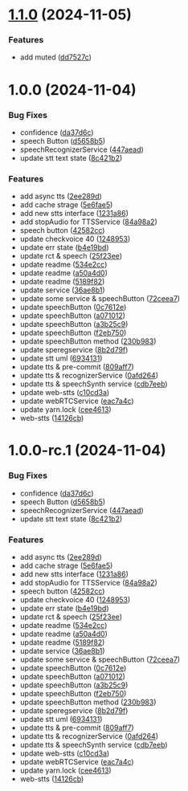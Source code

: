 # [1.1.0](https://github.com/yanyunchangfeng/web-stts/compare/v1.0.0...v1.1.0) (2024-11-05)

### Features

- add muted ([dd7527c](https://github.com/yanyunchangfeng/web-stts/commit/dd7527c2d7c2eb372bf526dcfcfdb6bc07c7ee6a))

# 1.0.0 (2024-11-04)

### Bug Fixes

- confidence ([da37d6c](https://github.com/yanyunchangfeng/web-stts/commit/da37d6c83c4935771c8c4ecb6ffb00d6da147930))
- speech Button ([d5658b5](https://github.com/yanyunchangfeng/web-stts/commit/d5658b5be837709fb3918a4e3805d47bfbb059df))
- speechRecognizerService ([447aead](https://github.com/yanyunchangfeng/web-stts/commit/447aead0c5054b9668ecf53788b88c619a50893a))
- update stt text state ([8c421b2](https://github.com/yanyunchangfeng/web-stts/commit/8c421b2b917373b3444849aefa139ddebfcd72b5))

### Features

- add async tts ([2ee289d](https://github.com/yanyunchangfeng/web-stts/commit/2ee289d2ff64eba4889f5192c01222b5ac79e0e6))
- add cache strage ([5e6fae5](https://github.com/yanyunchangfeng/web-stts/commit/5e6fae52d39b4f76f50a6d6b7dc4cc8ee5ad86f1))
- add new stts interface ([1231a86](https://github.com/yanyunchangfeng/web-stts/commit/1231a86e762f74b3328355d51ec677e1a22df3b5))
- add stopAudio for TTSService ([84a98a2](https://github.com/yanyunchangfeng/web-stts/commit/84a98a28242b4d1260c121c28dd56b9a0ba4e9c7))
- speech button ([42582cc](https://github.com/yanyunchangfeng/web-stts/commit/42582cc5085cf4414cf3fc79a074526182c5a439))
- update checkvoice 40 ([1248953](https://github.com/yanyunchangfeng/web-stts/commit/124895389fb14e15bdf20465e2786806c97b2ccd))
- update err state ([b4e19bd](https://github.com/yanyunchangfeng/web-stts/commit/b4e19bd7af3de747f1b0c6fc559ccde7da1158c5))
- update rct & speech ([25f23ee](https://github.com/yanyunchangfeng/web-stts/commit/25f23eef48c48fa646a066e42be4ea63bdfaa035))
- update readme ([534e2cc](https://github.com/yanyunchangfeng/web-stts/commit/534e2ccf0361f0d1923dd00da5b5f8ac0bc4188c))
- update readme ([a50a4d0](https://github.com/yanyunchangfeng/web-stts/commit/a50a4d03f83672a5e097ab6c711e0a6259e14f58))
- update readme ([5189f82](https://github.com/yanyunchangfeng/web-stts/commit/5189f82d20d4012f34fd4fe918c8598bf4543903))
- update service ([36ae8b1](https://github.com/yanyunchangfeng/web-stts/commit/36ae8b15ef270cb5d7af042a96b41dc21e59e835))
- update some service & speechButton ([72ceea7](https://github.com/yanyunchangfeng/web-stts/commit/72ceea7430919d3cfbcb8bb8dbd2ed95a5efaa5b))
- update speechButton ([0c7612e](https://github.com/yanyunchangfeng/web-stts/commit/0c7612e10b1981c354498f6d0328446e6409655f))
- update speechButton ([a071012](https://github.com/yanyunchangfeng/web-stts/commit/a071012877211b8b2480fa6b398923af4eca9a58))
- update speechButton ([a3b25c9](https://github.com/yanyunchangfeng/web-stts/commit/a3b25c937f4d9a951c907dadfae98c03b2464f7a))
- update speechButton ([f2eb750](https://github.com/yanyunchangfeng/web-stts/commit/f2eb750486af61ca508c9b4e7f25b90d2198e818))
- update speechButton method ([230b983](https://github.com/yanyunchangfeng/web-stts/commit/230b983200004966bbd64c4d4bb456920505a918))
- update speregservice ([8b2d79f](https://github.com/yanyunchangfeng/web-stts/commit/8b2d79fc322ce93c2bd35bef2879650f325dfcca))
- update stt uml ([6934131](https://github.com/yanyunchangfeng/web-stts/commit/69341310fc745ecab4abae65817979c0658fe46d))
- update tts & pre-commit ([809aff7](https://github.com/yanyunchangfeng/web-stts/commit/809aff772e40aa9d6483075b930480fd42241dd6))
- update tts & recognizerService ([0afd264](https://github.com/yanyunchangfeng/web-stts/commit/0afd264d494b742fc2dc5cb78771d380417c16d1))
- update tts & speechSynth service ([cdb7eeb](https://github.com/yanyunchangfeng/web-stts/commit/cdb7eebf4ce6d9d641d4f54713b1385255770cec))
- update web-stts ([c10cd3a](https://github.com/yanyunchangfeng/web-stts/commit/c10cd3a43efec106a09d2903e80c89eb0d1250b4))
- update webRTCService ([eac7a4c](https://github.com/yanyunchangfeng/web-stts/commit/eac7a4ca670e6bab9a3e0dfd2f93e11c81b1e611))
- update yarn.lock ([cee4613](https://github.com/yanyunchangfeng/web-stts/commit/cee46139af4b05044c70d277a639de2bd6046260))
- web-stts ([14126cb](https://github.com/yanyunchangfeng/web-stts/commit/14126cb653e41513934300410d39b41d5d0aec5a))

# 1.0.0-rc.1 (2024-11-04)

### Bug Fixes

- confidence ([da37d6c](https://github.com/yanyunchangfeng/web-stts/commit/da37d6c83c4935771c8c4ecb6ffb00d6da147930))
- speech Button ([d5658b5](https://github.com/yanyunchangfeng/web-stts/commit/d5658b5be837709fb3918a4e3805d47bfbb059df))
- speechRecognizerService ([447aead](https://github.com/yanyunchangfeng/web-stts/commit/447aead0c5054b9668ecf53788b88c619a50893a))
- update stt text state ([8c421b2](https://github.com/yanyunchangfeng/web-stts/commit/8c421b2b917373b3444849aefa139ddebfcd72b5))

### Features

- add async tts ([2ee289d](https://github.com/yanyunchangfeng/web-stts/commit/2ee289d2ff64eba4889f5192c01222b5ac79e0e6))
- add cache strage ([5e6fae5](https://github.com/yanyunchangfeng/web-stts/commit/5e6fae52d39b4f76f50a6d6b7dc4cc8ee5ad86f1))
- add new stts interface ([1231a86](https://github.com/yanyunchangfeng/web-stts/commit/1231a86e762f74b3328355d51ec677e1a22df3b5))
- add stopAudio for TTSService ([84a98a2](https://github.com/yanyunchangfeng/web-stts/commit/84a98a28242b4d1260c121c28dd56b9a0ba4e9c7))
- speech button ([42582cc](https://github.com/yanyunchangfeng/web-stts/commit/42582cc5085cf4414cf3fc79a074526182c5a439))
- update checkvoice 40 ([1248953](https://github.com/yanyunchangfeng/web-stts/commit/124895389fb14e15bdf20465e2786806c97b2ccd))
- update err state ([b4e19bd](https://github.com/yanyunchangfeng/web-stts/commit/b4e19bd7af3de747f1b0c6fc559ccde7da1158c5))
- update rct & speech ([25f23ee](https://github.com/yanyunchangfeng/web-stts/commit/25f23eef48c48fa646a066e42be4ea63bdfaa035))
- update readme ([534e2cc](https://github.com/yanyunchangfeng/web-stts/commit/534e2ccf0361f0d1923dd00da5b5f8ac0bc4188c))
- update readme ([a50a4d0](https://github.com/yanyunchangfeng/web-stts/commit/a50a4d03f83672a5e097ab6c711e0a6259e14f58))
- update readme ([5189f82](https://github.com/yanyunchangfeng/web-stts/commit/5189f82d20d4012f34fd4fe918c8598bf4543903))
- update service ([36ae8b1](https://github.com/yanyunchangfeng/web-stts/commit/36ae8b15ef270cb5d7af042a96b41dc21e59e835))
- update some service & speechButton ([72ceea7](https://github.com/yanyunchangfeng/web-stts/commit/72ceea7430919d3cfbcb8bb8dbd2ed95a5efaa5b))
- update speechButton ([0c7612e](https://github.com/yanyunchangfeng/web-stts/commit/0c7612e10b1981c354498f6d0328446e6409655f))
- update speechButton ([a071012](https://github.com/yanyunchangfeng/web-stts/commit/a071012877211b8b2480fa6b398923af4eca9a58))
- update speechButton ([a3b25c9](https://github.com/yanyunchangfeng/web-stts/commit/a3b25c937f4d9a951c907dadfae98c03b2464f7a))
- update speechButton ([f2eb750](https://github.com/yanyunchangfeng/web-stts/commit/f2eb750486af61ca508c9b4e7f25b90d2198e818))
- update speechButton method ([230b983](https://github.com/yanyunchangfeng/web-stts/commit/230b983200004966bbd64c4d4bb456920505a918))
- update speregservice ([8b2d79f](https://github.com/yanyunchangfeng/web-stts/commit/8b2d79fc322ce93c2bd35bef2879650f325dfcca))
- update stt uml ([6934131](https://github.com/yanyunchangfeng/web-stts/commit/69341310fc745ecab4abae65817979c0658fe46d))
- update tts & pre-commit ([809aff7](https://github.com/yanyunchangfeng/web-stts/commit/809aff772e40aa9d6483075b930480fd42241dd6))
- update tts & recognizerService ([0afd264](https://github.com/yanyunchangfeng/web-stts/commit/0afd264d494b742fc2dc5cb78771d380417c16d1))
- update tts & speechSynth service ([cdb7eeb](https://github.com/yanyunchangfeng/web-stts/commit/cdb7eebf4ce6d9d641d4f54713b1385255770cec))
- update web-stts ([c10cd3a](https://github.com/yanyunchangfeng/web-stts/commit/c10cd3a43efec106a09d2903e80c89eb0d1250b4))
- update webRTCService ([eac7a4c](https://github.com/yanyunchangfeng/web-stts/commit/eac7a4ca670e6bab9a3e0dfd2f93e11c81b1e611))
- update yarn.lock ([cee4613](https://github.com/yanyunchangfeng/web-stts/commit/cee46139af4b05044c70d277a639de2bd6046260))
- web-stts ([14126cb](https://github.com/yanyunchangfeng/web-stts/commit/14126cb653e41513934300410d39b41d5d0aec5a))
